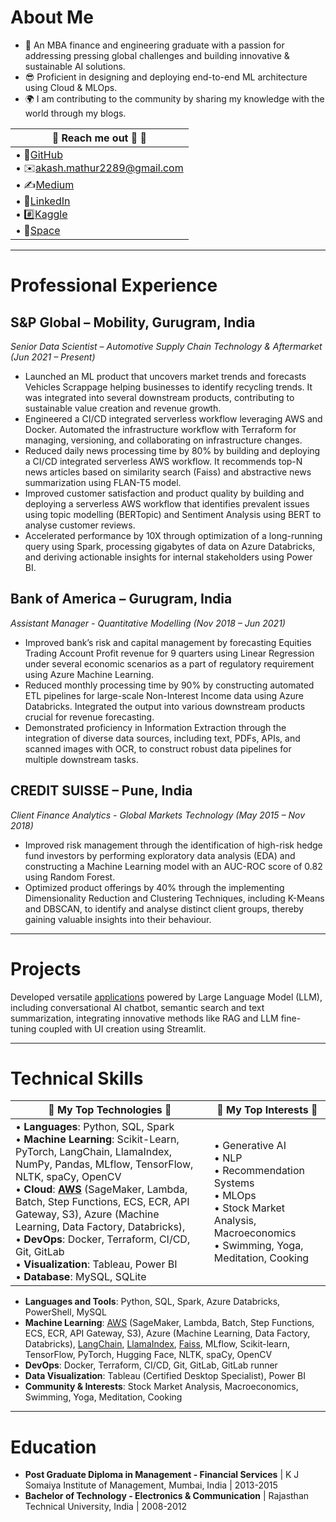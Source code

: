 # About Me
- 🌱 An MBA finance and engineering graduate with a passion for addressing pressing global challenges and building innovative & sustainable AI solutions.
- 😎 Proficient in designing and deploying end-to-end ML architecture using Cloud & MLOps.
- 🌍 I am contributing to the community by sharing my knowledge with the world through my blogs.

| 🔘 Reach me out 👋 🔘 |
|---------------|
|• 💼[GitHub](https://github.com/akashmathur-2212) <br/> • ✉️[akash.mathur2289@gmail.com](mailto:akash.mathur2289@gmail.com) <br/> • ✍️[Medium](https://akash-mathur.medium.com/) <br/> • 🏢[LinkedIn](https://www.linkedin.com/in/akashmathur22/) <br/> • #️⃣[Kaggle](https://www.kaggle.com/akashmathur2212) <br/> • 🤗[Space](https://huggingface.co/akash2212) |

---------------------

# Professional Experience

## S&P Global – Mobility, Gurugram, India
*Senior Data Scientist – Automotive Supply Chain Technology & Aftermarket (Jun 2021 – Present)*

- Launched an ML product that uncovers market trends and forecasts Vehicles Scrappage helping businesses to identify recycling trends. It was integrated into several downstream products, contributing to sustainable value creation and revenue growth.
- Engineered a CI/CD integrated serverless workflow leveraging AWS and Docker. Automated the infrastructure workflow with Terraform for managing, versioning, and collaborating on infrastructure changes.
- Reduced daily news processing time by 80% by building and deploying a CI/CD integrated serverless AWS workflow. It recommends top-N news articles based on similarity search (Faiss) and abstractive news summarization using FLAN-T5 model. 
- Improved customer satisfaction and product quality by building and deploying a serverless AWS workflow that identifies prevalent issues using topic modelling (BERTopic) and Sentiment Analysis using BERT to analyse customer reviews. 
- Accelerated performance by 10X through optimization of a long-running query using Spark, processing gigabytes of data on Azure Databricks, and deriving actionable insights for internal stakeholders using Power BI.

## Bank of America – Gurugram, India
*Assistant Manager - Quantitative Modelling (Nov 2018 – Jun 2021)*

- Improved bank’s risk and capital management by forecasting Equities Trading Account Profit revenue for 9 quarters using Linear Regression under several economic scenarios as a part of regulatory requirement using Azure Machine Learning. 
- Reduced monthly processing time by 90% by constructing automated ETL pipelines for large-scale Non-Interest Income data using Azure Databricks. Integrated the output into various downstream products crucial for revenue forecasting.
- Demonstrated proficiency in Information Extraction through the integration of diverse data sources, including text, PDFs, APIs, and scanned images with OCR, to construct robust data pipelines for multiple downstream tasks.

## CREDIT SUISSE – Pune, India
*Client Finance Analytics - Global Markets Technology (May 2015 – Nov 2018)*

- Improved risk management through the identification of high-risk hedge fund investors by performing exploratory data analysis (EDA) and constructing a Machine Learning model with an AUC-ROC score of 0.82 using Random Forest.
- Optimized product offerings by 40% through the implementing Dimensionality Reduction and Clustering Techniques, including K-Means and DBSCAN, to identify and analyse distinct client groups, thereby gaining valuable insights into their behaviour.

---------------------

# Projects
Developed versatile [applications](https://github.com/akashmathur-2212/LLMs-playground) powered by Large Language Model (LLM), including conversational AI chatbot, semantic search and text summarization, integrating innovative methods like RAG and LLM fine-tuning coupled with UI creation using Streamlit.

---------------------

# Technical Skills

| 🔘 My **Top** Technologies 🔘 | 🔘 My **Top** Interests 🔘 |
|---------------|--------------|
| • **Languages**: Python, SQL, Spark <br/> • **Machine Learning**: Scikit-Learn, PyTorch, LangChain, LlamaIndex, NumPy, Pandas, MLflow, TensorFlow, NLTK, spaCy, OpenCV <br/> • **Cloud**: [**AWS**](https://github.com/akashmathur-2212/aws-serverless-workflows) (SageMaker, Lambda, Batch, Step Functions, ECS, ECR, API Gateway, S3), Azure (Machine Learning, Data Factory, Databricks), <br/> • **DevOps**: Docker, Terraform, CI/CD, Git, GitLab <br/> • **Visualization**: Tableau, Power BI <br/> • **Database**: MySQL, SQLite <br/> | • Generative AI <br/> • NLP <br/> • Recommendation Systems <br/> • MLOps <br/> • Stock Market Analysis, Macroeconomics <br/> • Swimming, Yoga, Meditation, Cooking <br/>|


- **Languages and Tools**: Python, SQL, Spark, Azure Databricks, PowerShell, MySQL
- **Machine Learning**: [AWS](https://github.com/akashmathur-2212/aws-serverless-workflows) (SageMaker, Lambda, Batch, Step Functions, ECS, ECR, API Gateway, S3), Azure (Machine Learning, Data Factory, Databricks), [LangChain](https://github.com/akashmathur-2212/LLMs-playground/tree/main/LangChain-applications), [LlamaIndex](https://github.com/akashmathur-2212/LLMs-playground/tree/main/LlamaIndex-applications), [Faiss](https://github.com/akashmathur-2212/Recommendation-System-Playground), MLflow, Scikit-learn, TensorFlow, PyTorch, Hugging Face, NLTK, spaCy, OpenCV
- **DevOps**: Docker, Terraform, CI/CD, Git, GitLab, GitLab runner
- **Data Visualization**: Tableau (Certified Desktop Specialist), Power BI
- **Community & Interests**: Stock Market Analysis, Macroeconomics, Swimming, Yoga, Meditation, Cooking

---------------------

# Education
- **Post Graduate Diploma in Management - Financial Services** | K J Somaiya Institute of Management, Mumbai, India | 2013-2015 
- **Bachelor of Technology - Electronics & Communication** | Rajasthan Technical University, India | 2008-2012
